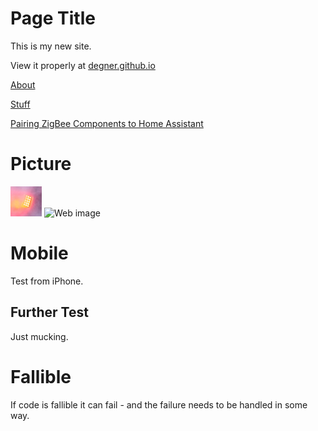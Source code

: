 # Page Title

This is my new site.

View it properly at [degner.github.io](https://degner.github.io)

[About](about.md)

[Stuff](Stuff.md)


[Pairing ZigBee Components to Home Assistant](zigbee.md)

# Picture

<img src="/light.png" width="50">

<img src="https://myoctocat.com/assets/images/base-octocat.svg" alt="Web image" width="50"/>









# Mobile

Test from iPhone. 

## Further Test

Just mucking.



# Fallible

If code is fallible it can fail - and the failure needs to be handled in some way.
